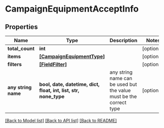 # CampaignEquipmentAcceptInfo


## Properties
Name | Type | Description | Notes
------------ | ------------- | ------------- | -------------
**total_count** | **int** |  | [optional] 
**items** | [**[CampaignEquipmentType]**](CampaignEquipmentType.md) |  | [optional] 
**filters** | [**[FieldFilter]**](FieldFilter.md) |  | [optional] 
**any string name** | **bool, date, datetime, dict, float, int, list, str, none_type** | any string name can be used but the value must be the correct type | [optional]

[[Back to Model list]](../README.md#documentation-for-models) [[Back to API list]](../README.md#documentation-for-api-endpoints) [[Back to README]](../README.md)


